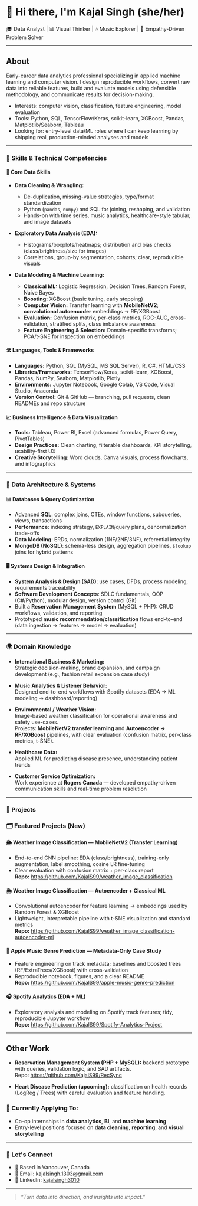 # 👋 Hi there, I'm Kajal Singh (she/her)

🎓 Data Analyst | 📊 Visual Thinker | 🎶 Music Explorer | 💬 Empathy-Driven Problem Solver

---

## About
Early-career data analytics professional specializing in applied machine learning and computer vision. I design reproducible workflows, convert raw data into reliable features, build and evaluate models using defensible methodology, and communicate results for decision-making.

- Interests: computer vision, classification, feature engineering, model evaluation  
- Tools: Python, SQL, TensorFlow/Keras, scikit-learn, XGBoost, Pandas, Matplotlib/Seaborn, Tableau  
- Looking for: entry-level data/ML roles where I can keep learning by shipping real, production-minded analyses and models

---

### 🔧 Skills & Technical Competencies

#### 🧠 Core Data Skills
- **Data Cleaning & Wrangling:**
  - De-duplication, missing-value strategies, type/format standardization
  - Python (`pandas`, `numpy`) and SQL for joining, reshaping, and validation
  - Hands-on with time series, music analytics, healthcare-style tabular, and image datasets

- **Exploratory Data Analysis (EDA):**
  - Histograms/boxplots/heatmaps; distribution and bias checks (class/brightness/size for images)
  - Correlations, group-by segmentation, cohorts; clear, reproducible visuals

- **Data Modeling & Machine Learning:**
  - **Classical ML:** Logistic Regression, Decision Trees, Random Forest, Naive Bayes
  - **Boosting:** XGBoost (basic tuning, early stopping)
  - **Computer Vision:** Transfer learning with **MobileNetV2**; **convolutional autoencoder** embeddings → RF/XGBoost
  - **Evaluation:** Confusion matrix, per-class metrics, ROC-AUC, cross-validation, stratified splits, class imbalance awareness
  - **Feature Engineering & Selection:** Domain-specific transforms; PCA/t-SNE for inspection on embeddings

#### 🛠️ Languages, Tools & Frameworks
- **Languages:** Python, SQL (MySQL, MS SQL Server), R, C#, HTML/CSS
- **Libraries/Frameworks:** TensorFlow/Keras, scikit-learn, XGBoost, Pandas, NumPy, Seaborn, Matplotlib, Plotly
- **Environments:** Jupyter Notebook, Google Colab, VS Code, Visual Studio, Anaconda
- **Version Control:** Git & GitHub — branching, pull requests, clean READMEs and repo structure

#### 📈 Business Intelligence & Data Visualization
- **Tools:** Tableau, Power BI, Excel (advanced formulas, Power Query, PivotTables)
- **Design Practices:** Clean charting, filterable dashboards, KPI storytelling, usability-first UX
- **Creative Storytelling:** Word clouds, Canva visuals, process flowcharts, and infographics

---

### 🧩 Data Architecture & Systems

#### 📊 Databases & Query Optimization
- Advanced **SQL**: complex joins, CTEs, window functions, subqueries, views, transactions
- **Performance**: indexing strategy, `EXPLAIN`/query plans, denormalization trade-offs
- **Data Modeling**: ERDs, normalization (1NF/2NF/3NF), referential integrity
- **MongoDB (NoSQL)**: schema-less design, aggregation pipelines, `$lookup` joins for hybrid patterns

#### 🖥️ Systems Design & Integration
- **System Analysis & Design (SAD)**: use cases, DFDs, process modeling, requirements traceability
- **Software Development Concepts**: SDLC fundamentals, OOP (C#/Python), modular design, version control (Git)
- Built a **Reservation Management System** (MySQL + PHP): CRUD workflows, validation, and reporting
- Prototyped **music recommendation/classification** flows end-to-end (data ingestion → features → model → evaluation)

---

### 🌍 Domain Knowledge

- **International Business & Marketing:**  
  Strategic decision-making, brand expansion, and campaign development (e.g., fashion retail expansion case study)

- **Music Analytics & Listener Behavior:**  
  Designed end-to-end workflows with Spotify datasets (EDA → ML modeling → dashboard/reporting)

- **Environmental / Weather Vision:**  
  Image-based weather classification for operational awareness and safety use-cases.  
  Projects: **MobileNetV2 transfer learning** and **Autoencoder → RF/XGBoost** pipelines, with clear evaluation (confusion matrix, per-class metrics, t-SNE).

- **Healthcare Data:**  
  Applied ML for predicting disease presence, understanding patient trends

- **Customer Service Optimization:**  
  Work experience at **Rogers Canada** — developed empathy-driven communication skills and real-time problem resolution

---

### 🚀 Projects

### 🗂 Featured Projects (New)

#### 🌦️ Weather Image Classification — MobileNetV2 (Transfer Learning)
- End-to-end CNN pipeline: EDA (class/brightness), training-only augmentation, label smoothing, cosine LR fine-tuning  
- Clear evaluation with confusion matrix + per-class report  
**Repo:** https://github.com/KajalS99/weather_image_classification

#### 🌦️ Weather Image Classification — Autoencoder + Classical ML
- Convolutional autoencoder for feature learning → embeddings used by Random Forest & XGBoost  
- Lightweight, interpretable pipeline with t-SNE visualization and standard metrics  
**Repo:** https://github.com/KajalS99/weather_image_classification-autoencoder-ml

#### 🎵 Apple Music Genre Prediction — Metadata-Only Case Study
- Feature engineering on track metadata; baselines and boosted trees (RF/ExtraTrees/XGBoost) with cross-validation  
- Reproducible notebook, figures, and a clear README  
**Repo:** https://github.com/KajalS99/apple-music-genre-prediction

#### 🎧 Spotify Analytics (EDA + ML)
- Exploratory analysis and modeling on Spotify track features; tidy, reproducible Jupyter workflow  
**Repo:** https://github.com/KajalS99/Spotify-Analytics-Project

---

## Other Work

- **Reservation Management System (PHP + MySQL):** backend prototype with queries, validation logic, and SAD artifacts.  
  Repo: https://github.com/KajalS99/RecSync

- **Heart Disease Prediction (upcoming):** classification on health records (LogReg / Trees) with careful evaluation and feature handling.

### 🎯 Currently Applying To:
- Co-op internships in **data analytics**, **BI**, and **machine learning**
- Entry-level positions focused on **data cleaning**, **reporting**, and **visual storytelling**

---

### 💬 Let's Connect

- 📍 Based in Vancouver, Canada  
- 📧 Email: kajalsingh.1303@gmail.com 
- 🔗 LinkedIn: [kajalsingh3010](https://www.linkedin.com/in/kajalsingh3010)

---

> *“Turn data into direction, and insights into impact.”*

